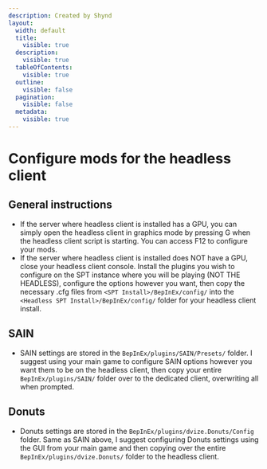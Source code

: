 ```yaml
---
description: Created by Shynd
layout:
  width: default
  title:
    visible: true
  description:
    visible: true
  tableOfContents:
    visible: true
  outline:
    visible: false
  pagination:
    visible: false
  metadata:
    visible: true
---
```


# Configure mods for the headless client

## General instructions

* If the server where headless client is installed has a GPU, you can simply open the headless client in graphics mode by pressing G when the headless client script is starting. You can access F12 to configure your mods.
* If the server where headless client is installed does NOT have a GPU, close your headless client console. Install the plugins you wish to configure on the SPT instance where you will be playing (NOT THE HEADLESS), configure the options however you want, then copy the necessary .cfg files from `<SPT Install>/BepInEx/config/` into the `<Headless SPT Install>/BepInEx/config/` folder for your headless client install.

## SAIN

* SAIN settings are stored in the `BepInEx/plugins/SAIN/Presets/` folder. I suggest using your main game to configure SAIN options however you want them to be on the headless client, then copy your entire `BepInEx/plugins/SAIN/` folder over to the dedicated client, overwriting all when prompted.

## Donuts

* Donuts settings are stored in the `BepInEx/plugins/dvize.Donuts/Config` folder. Same as SAIN above, I suggest configuring Donuts settings using the GUI from your main game and then copying over the entire `BepInEx/plugins/dvize.Donuts/` folder to the headless client.
